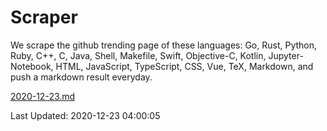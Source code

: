 # Scraper

We scrape the github trending page of these languages: Go, Rust, Python, Ruby, C++, C, Java, Shell, Makefile, Swift, Objective-C, Kotlin, Jupyter-Notebook, HTML, JavaScript, TypeScript, CSS, Vue, TeX, Markdown, and push a markdown result everyday.

[2020-12-23.md](https://github.com/yangwenmai/github-trending-backup/blob/master/2020-12-23.md)

Last Updated: 2020-12-23 04:00:05